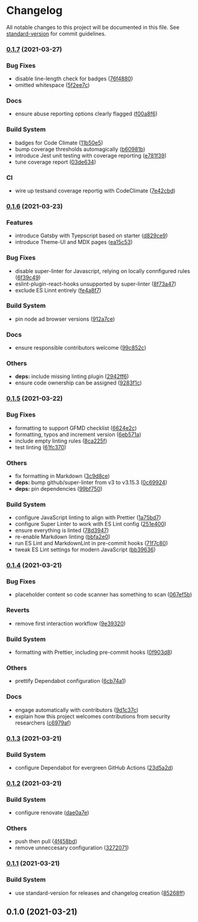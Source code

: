 # Changelog

All notable changes to this project will be documented in this file. See [standard-version](https://github.com/conventional-changelog/standard-version) for commit guidelines.

### [0.1.7](https://github.com/grendel-consulting/risen-world/compare/v0.1.6...v0.1.7) (2021-03-27)


### Bug Fixes

* disable line-length check for badges ([76f4880](https://github.com/grendel-consulting/risen-world/commit/76f488033f5cec94c19307eacb2694befbe662c5))
* omitted whitespace ([5f2ee7c](https://github.com/grendel-consulting/risen-world/commit/5f2ee7c918822315838e38e45eb9cd60a23ce210))


### Docs

* ensure abuse reporting options clearly flagged ([f00a8f6](https://github.com/grendel-consulting/risen-world/commit/f00a8f63644d9e651921e62a3816354898b30f16))


### Build System

* badges for Code Climate ([11b50e5](https://github.com/grendel-consulting/risen-world/commit/11b50e578fcede64045c1249ba5523c4a0fd44ea))
* bump coverage thresholds automagically ([b60981b](https://github.com/grendel-consulting/risen-world/commit/b60981be8e9b485b8260b162e865d034f46700ee))
* introduce Jest unit testing with coverage reporting ([e781f39](https://github.com/grendel-consulting/risen-world/commit/e781f3947025767e59e17bc2e310f304ea2f4c89))
* tune coverage report ([03de634](https://github.com/grendel-consulting/risen-world/commit/03de634fa8d4600e1b5189b343f9e51ff90acebb))


### CI

* wire up testsand coverage reportig with CodeClimate ([7e42cbd](https://github.com/grendel-consulting/risen-world/commit/7e42cbd87833761031860182f9d09368cfe287c4))

### [0.1.6](https://github.com/grendel-consulting/risen-world/compare/v0.1.5...v0.1.6) (2021-03-23)


### Features

* introduce Gatsby with Tyepscript based on starter ([d829ce9](https://github.com/grendel-consulting/risen-world/commit/d829ce9d9f9e216d5dc7d34de0adf1cf73171c96))
* introduce Theme-UI and MDX pages ([ea15c53](https://github.com/grendel-consulting/risen-world/commit/ea15c5372ede479bab428f1e1199aa2be3cc6900))


### Bug Fixes

* disable super-linter for Javascript, relying on locally connfigured rules ([6f39c49](https://github.com/grendel-consulting/risen-world/commit/6f39c49814e54eb0cc3d33a7c23401feec590f5f))
* eslint-plugin-react-hooks unsupported by super-linter ([8f73a47](https://github.com/grendel-consulting/risen-world/commit/8f73a47f87b349ddb72545f599c4203a4d65bb4b))
* exclude ES Linnt entirely ([fe4a8f7](https://github.com/grendel-consulting/risen-world/commit/fe4a8f7e62aab23c51d4d383941a668b0fc89594))


### Build System

* pin node ad browser versions ([912a7ce](https://github.com/grendel-consulting/risen-world/commit/912a7ce6d1f62b680fe09f39b809a5f8cef3ad84))


### Docs

* ensure responsible contributors welcome ([99c852c](https://github.com/grendel-consulting/risen-world/commit/99c852cdc064e1ec7f01e350f7cfd55175b26b2d))


### Others

* **deps:** include missing linting plugin ([2942ff6](https://github.com/grendel-consulting/risen-world/commit/2942ff67949e830ed578de36d7e1f2962dae6ab2))
* ensure code ownership can be assigned ([9283f1c](https://github.com/grendel-consulting/risen-world/commit/9283f1c07210d858f42bbd2405c34d951f23fc1b))

### [0.1.5](https://github.com/grendel-consulting/risen-world/compare/v0.1.4...v0.1.5) (2021-03-22)


### Bug Fixes

* formatting to support GFMD checklist ([6624e2c](https://github.com/grendel-consulting/risen-world/commit/6624e2c162961083f1d31433a2b630968448be74))
* formatting, typos and increment version ([6eb571a](https://github.com/grendel-consulting/risen-world/commit/6eb571afbaf07caab981c426e977c238e6cf7cc4))
* include empty linting rules ([8ca225f](https://github.com/grendel-consulting/risen-world/commit/8ca225f9a9bfe67daa6f178c91705eb7e107b52a))
* test linting ([61fc370](https://github.com/grendel-consulting/risen-world/commit/61fc37074e8e89e0033f0e8da4ddce69cf8ec0f5))


### Others

* fix formatting in Markdown ([3c9d8ce](https://github.com/grendel-consulting/risen-world/commit/3c9d8ce855b9da5ad955287b268f264ae137318d))
* **deps:** bump github/super-linter from v3 to v3.15.3 ([0c69924](https://github.com/grendel-consulting/risen-world/commit/0c6992407fccc0fba34572ea70d0421a7b80b2ae))
* **deps:** pin dependencies ([99bf750](https://github.com/grendel-consulting/risen-world/commit/99bf750e7df6de76c7d9767d0bf0836277854ba7))


### Build System

* configure JavaScript linting to align with Prettier ([1a75bd7](https://github.com/grendel-consulting/risen-world/commit/1a75bd779a0f61be6d0d48c19ccf9530487bf886))
* configure Super Linter to work with ES Lint config ([251e400](https://github.com/grendel-consulting/risen-world/commit/251e400618c4e6cedbb10dc81575edc031bdb786))
* ensure everything is linted ([78d3947](https://github.com/grendel-consulting/risen-world/commit/78d394771b7f53ac33dcaf7c1ed11cfcf1f256e5))
* re-enable Markdown linting ([bbfa2e0](https://github.com/grendel-consulting/risen-world/commit/bbfa2e06a2ee5587a7b42f898b28319b6823fc38))
* run ES Lint and MarkdownLint in pre-commit hooks ([71f7c80](https://github.com/grendel-consulting/risen-world/commit/71f7c802de086894aa64e5915adeab7108f56ac3))
* tweak ES Lint settings for modern JavaScript ([bb39636](https://github.com/grendel-consulting/risen-world/commit/bb39636e36cd18af0abb522ebdb5f57f78bd235c))

### [0.1.4](https://github.com/grendel-consulting/risen-world/compare/v0.1.3...v0.1.4) (2021-03-21)


### Bug Fixes

* placeholder content so code scanner has something to scan ([067ef5b](https://github.com/grendel-consulting/risen-world/commit/067ef5b75d51a60945b5b1375052c607f2294007))


### Reverts

* remove first interaction workflow ([9e39320](https://github.com/grendel-consulting/risen-world/commit/9e393209f8c3fa1af0163dd45c356cb436541e6a))


### Build System

* formatting with Prettier, including pre-commit hooks ([0f903d8](https://github.com/grendel-consulting/risen-world/commit/0f903d837b121a21d257bfd2897362703a4dbb2f))


### Others

* prettify Dependabot configuration ([6cb74a1](https://github.com/grendel-consulting/risen-world/commit/6cb74a19b6801c1bdf9895e1000574eb2923bcfd))


### Docs

* engage automatically with contributors ([9d1c37c](https://github.com/grendel-consulting/risen-world/commit/9d1c37c1d91d34903f7aeafc15b7a27e6ca7cd2e))
* explain how this project welcomes contributions from security researchers ([c6979af](https://github.com/grendel-consulting/risen-world/commit/c6979afa452af610d2e6e1dd1c19e39036957573))

### [0.1.3](https://github.com/grendel-consulting/risen-world/compare/v0.1.2...v0.1.3) (2021-03-21)


### Build System

* configure Dependabot for evergreen GitHub Actions ([23d5a2d](https://github.com/grendel-consulting/risen-world/commit/23d5a2d103521c9c189ae088cc01d1ffe7b17082))

### [0.1.2](https://github.com/grendel-consulting/risen-world/compare/v0.1.1...v0.1.2) (2021-03-21)


### Build System

* configure renovate ([dae0a7e](https://github.com/grendel-consulting/risen-world/commit/dae0a7e975f7ad8250d38d0eb0d1d15643349c44))


### Others

* push then pull ([4f458bd](https://github.com/grendel-consulting/risen-world/commit/4f458bddabbf607cd711ae90e8110dd5656610a6))
* remove unneccesary configuration ([3272071](https://github.com/grendel-consulting/risen-world/commit/3272071adf69111d59a4dceaa6aef8f05e52cd9d))

### [0.1.1](https://github.com/grendel-consulting/risen-world/compare/v0.1.0...v0.1.1) (2021-03-21)


### Build System

* use standard-version for releases and changelog creation ([85268ff](https://github.com/grendel-consulting/risen-world/commit/85268ff9f9cbb4867fa95b120ce0f24f7fa00b53))

## 0.1.0 (2021-03-21)

